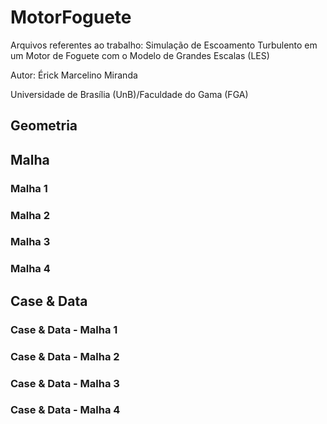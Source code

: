 # MotorFoguete
Arquivos referentes ao trabalho: Simulação de Escoamento Turbulento em um Motor de Foguete com o Modelo de Grandes Escalas (LES)


Autor: Érick Marcelino Miranda

Universidade de Brasília (UnB)/Faculdade do Gama (FGA)

## Geometria


## Malha

### Malha 1

### Malha 2

### Malha 3

### Malha 4

## Case & Data

### Case & Data - Malha 1

### Case & Data - Malha 2

### Case & Data - Malha 3

### Case & Data - Malha 4
